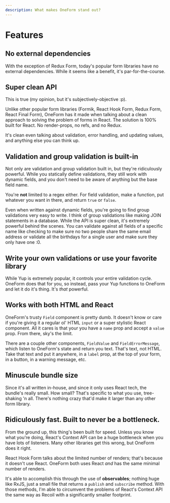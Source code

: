 ```yaml
---
description: What makes OneForm stand out?
---
```


# Features

## No external dependencies

With the exception of Redux Form, today's popular form libraries have no external dependencies. While it seems like a benefit, it's par-for-the-course.

## Super clean API

This is true \(my opinion, but it's subjectively-objective :p\).

Unlike other popular form libraries \(Formik, React Hook Form, Redux Form, React Final Form\), OneForm has it made when talking about a clean approach to solving the problem of forms in React. The solution is 100% built for React. No render-props, no refs, and no Redux.

It's clean even talking about validation, error handling, and updating values, and anything else you can think up.

## Validation and group validation is built-in

Not only are validation and group validation built in, but they're ridiculously powerful. While you statically define validations, they still work with dynamic fields, and you don't need to be aware of anything but the base field name.

You're **not** limited to a regex either. For field validation, make a function, put whatever you want in there, and return `true` or `false`.

Even when written against dynamic fields, you're going to find group validations very easy to write. I think of group validations like making JOIN statements in a database. While the API is super clean, it's extremely powerful behind the scenes. You can validate against all fields of a specific name like checking to make sure no two people share the same email address or validate all the birthdays for a single user and make sure they only have one :0.

## Write your own validations or use your favorite library

While Yup is extremely popular, it controls your entire validation cycle. OneForm does that for you, so instead, pass your Yup functions to OneForm and let it do it's thing. It's _that_ powerful.

## Works with both HTML and React

OneForm's trusty `Field` component is pretty dumb. It doesn't know or care if you're giving it a regular ol' HTML `input` or a super stylistic React component. All it cares is that your you have a `name` prop and accept a `value` prop. From there, sky's the limit.  
  
There are a couple other components, `FieldValue` and `FieldErrorMessage`, which listen to OneForm's state and return you text. That's text, not HTML. Take that text and put it anywhere, in a `label` prop, at the top of your form, in a button, in a warning message, etc.

## Minuscule bundle size

Since it's all written in-house, and since it only uses React tech, the bundle's really small. How small? That's specific to what you use, tree-shaking 'n all. There's nothing crazy that'd make it larger than any other form library.

## Ridiculously fast. Built to never be a bottleneck.

From the ground up, this thing's been built for speed. Unless you know what you're doing, React's Context API can be a huge bottleneck when you have lots of listeners. Many other libraries get this wrong, but OneForm does it right.

React Hook Form talks about the limited number of renders; that's because it doesn't use React. OneForm both uses React _and_ has the same minimal number of renders.

It's able to accomplish this through the use of **observables**; nothing huge like RxJS, just a small file that returns a `publish` and `subscribe` method. With those methods, I'm able to circumvent the problems of React's Context API the same way as Recoil with a significantly smaller footprint.

